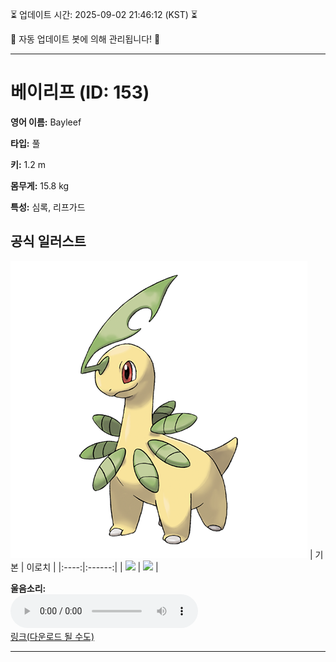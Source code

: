 
⏳ 업데이트 시간: 2025-09-02 21:46:12 (KST) ⏳

🤖 자동 업데이트 봇에 의해 관리됩니다! 🤖

---

# 베이리프 (ID: 153)
**영어 이름:** Bayleef

**타입:** 풀

**키:** 1.2 m

**몸무게:** 15.8 kg

**특성:** 심록, 리프가드

## 공식 일러스트
![](https://raw.githubusercontent.com/PokeAPI/sprites/master/sprites/pokemon/other/official-artwork/153.png)
| 기본 | 이로치 |
|:----:|:------:|
| <img src="http://play.pokemonshowdown.com/sprites/ani/bayleef.gif" width="200"> | <img src="http://play.pokemonshowdown.com/sprites/ani-shiny/bayleef.gif" width="200"> |

**울음소리:**<br><audio controls src="https://raw.githubusercontent.com/PokeAPI/cries/main/cries/pokemon/latest/153.ogg"></audio><br> [링크(다운로드 될 수도)](https://raw.githubusercontent.com/PokeAPI/cries/main/cries/pokemon/latest/153.ogg)


---
